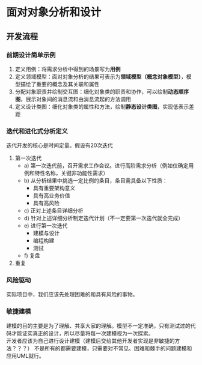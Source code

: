 # 面对对象分析和设计
## 开发流程
### 前期设计简单示例
1. 定义用例：将需求分析中得到的场景写为**用例**
2. 定义领域模型：面对对象分析的结果可表示为**领域模型（概念对象模型）**，模型描绘了重要的概念及其关联和属性
3. 分配对象职责并绘制交互图：细化对象类的职责和协作，可以绘制**动态顺序图**，展示对象间的消息流和由消息流起的方法调用
4. 定义设计类图：细化对象类的属性和方法，绘制**静态设计类图**，实现低表示差距
### 迭代和进化式分析定义
迭代开发的核心是时间定量。假设有20次迭代
1. 第一次迭代
   - a) 第一次迭代前，召开需求工作会议。进行高阶需求分析（例如仅确定用例和特性名称，关键非功能性需求）
   - b) 从分析结果中挑选一定比例的条目，条目需具备以下性质：
     - 具有重要架构意义
     - 具有高业务价值
     - 具有高风险
   - c) 正对上述条目详细分析
   - d) 针对上述详细分析制定迭代计划（不一定要第一次迭代就全完成）
   - e) 进行第一次迭代
     - 建模与设计
     - 编程构建
     - 测试
   - f) 复盘
2. 重复
### 风险驱动
实际项目中，我们应该先处理困难的和具有风险的事物。
### 敏捷建模
建模的目的主要是为了理解、共享大家的理解。模型不一定准确，只有测试过的代码才能证实真正的设计，所以尽量将每一次建模视为一次探索。  
开发者应该为自己进行设计建模（建模后交给其他开发者实现是非敏捷的方法？？？）
不是所有的都需要建模，只需要对不常见、困难和棘手的问题建模和应用UML就行。